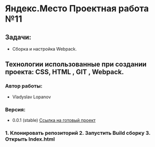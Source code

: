 # Яндекс.Место Проектная работа №11
## Задачи:
* Сборка и настройка Webpack.
## Технологии использованные при создании проекта: CSS, HTML , GIT , Webpack.
### Автор работы:
* Vladyslav Lopanov
### Версия:
* 0.0.1 (stable)
[Ссылка на готовый проект](https://throwzy.github.io/YandexMesto/)
### 1. Клонировать репозиторий 2. Запустить Build сборку 3. Открыть Index.html
